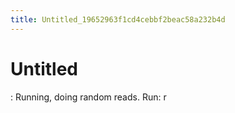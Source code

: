 ```yaml
---
title: Untitled_19652963f1cd4cebbf2beac58a232b4d
---
```


# Untitled

: Running, doing random reads.
Run: r